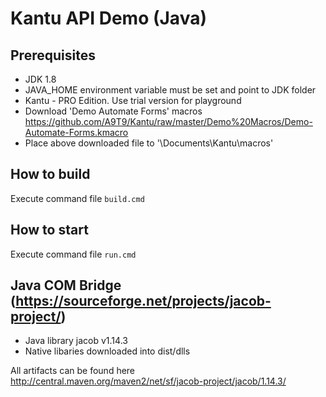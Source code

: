 <h1>Kantu API Demo (Java)</h1>

## Prerequisites
- JDK 1.8
- JAVA_HOME environment variable must be set and point to JDK folder
- Kantu - PRO Edition. Use trial version for playground
- Download 'Demo Automate Forms' macros https://github.com/A9T9/Kantu/raw/master/Demo%20Macros/Demo-Automate-Forms.kmacro
- Place above downloaded file to '<Current User>\Documents\Kantu\macros'

## How to build
Execute command file `build.cmd`

## How to start
Execute command file `run.cmd` 

## Java COM Bridge (https://sourceforge.net/projects/jacob-project/)
* Java library jacob v1.14.3
* Native libaries downloaded into dist/dlls

All artifacts can be found here http://central.maven.org/maven2/net/sf/jacob-project/jacob/1.14.3/
